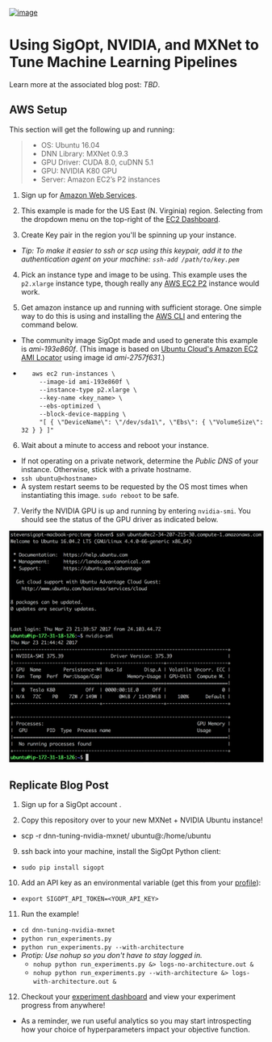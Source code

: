 [![image](https://sigopt.com/static/img/SigOpt_logo_horiz.png?raw=true)](https://sigopt.com)

# Using SigOpt, NVIDIA, and MXNet to Tune Machine Learning Pipelines

Learn more at the associated blog post: _TBD_.


## AWS Setup

This section will get the following up and running:

  > - OS: Ubuntu 16.04
  > - DNN Library: MXNet 0.9.3
  > - GPU Driver: CUDA 8.0, cuDNN 5.1
  > - GPU: NVIDIA K80 GPU
  > - Server: Amazon EC2’s P2 instances

1. Sign up for [Amazon Web Services](https://aws.amazon.com/).

2. This example is made for the US East (N. Virginia) region. Selecting from the dropdown menu on the top-right of the [EC2 Dashboard](https://console.aws.amazon.com/ec2/v2/home?region=us-east-1).

3. Create Key pair in the region you'll be spinning up your instance.
  - _Tip: To make it easier to ssh or scp using this keypair, add it to the authentication agent on your machine: `ssh-add /path/to/key.pem`_

4. Pick an instance type and image to be using. This example uses the `p2.xlarge` instance type, though really any [AWS EC2 P2](https://aws.amazon.com/ec2/instance-types/p2/) instance would work.

5. Get amazon instance up and running with sufficient storage. One simple way to do this is using and installing the [AWS CLI](https://aws.amazon.com/cli/) and entering the command below.

  - The community image SigOpt made and used to generate this example is _ami-193e860f_. (This image is based on [Ubuntu Cloud's Amazon EC2 AMI Locator](https://cloud-images.ubuntu.com/locator/ec2/) using image id _ami-2757f631_.)

  - ```
       aws ec2 run-instances \
	     --image-id ami-193e860f \
	     --instance-type p2.xlarge \
	     --key-name <key_name> \
	     --ebs-optimized \
	     --block-device-mapping \
	     "[ { \"DeviceName\": \"/dev/sda1\", \"Ebs\": { \"VolumeSize\": 32 } } ]"

6. Wait about a minute to access and reboot your instance.

  - If not operating on a private network, determine the _Public DNS_ of your instance. Otherwise, stick with a private hostname.
  - `ssh ubuntu@<hostname>`
  - A system restart seems to be requested by the OS most times when instantiating this image. `sudo reboot` to be safe.

7. Verify the NVIDIA GPU is up and running by entering `nvidia-smi`. You should see the status of the GPU driver as indicated below.

![nvidia-smi](nvidia-smi.png "proper output")

## Replicate Blog Post

1. Sign up for a SigOpt account .

8. Copy this repository over to your new MXNet + NVIDIA Ubuntu instance!
  - scp -r dnn-tuning-nvidia-mxnet/ ubuntu@<hostname>:/home/ubuntu

9. ssh back into your machine, install the SigOpt Python client:
  - `sudo pip install sigopt`

10. Add an API key as an environmental variable (get this from your [profile](http://www.sigopt.com/user/profile)):
  - `export SIGOPT_API_TOKEN=<YOUR_API_KEY>`

11. Run the example!
  - `cd dnn-tuning-nvidia-mxnet`
  - `python run_experiments.py`
  - `python run_experiments.py --with-architecture`
  - _Protip: Use nohup so you don't have to stay logged in._
    - `nohup python run_experiments.py &> logs-no-architecture.out &`
    - `nohup python run_experiments.py --with-architecture &> logs-with-architecture.out &`

12. Checkout your [experiment dashboard](http://www.sigopt.com/experiments) and view your experiment progress from anywhere!
  - As a reminder, we run useful analytics so you may start introspecting how your choice of hyperparameters impact your objective function.
